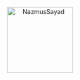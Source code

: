 <p align="center">
  <a href="{BUYMECOFFEE}">
    <img align="center" src="{BUYMECOFFEEICON}" width="150" alt="NazmusSayad" />
  </a>
</p>

<br/>
